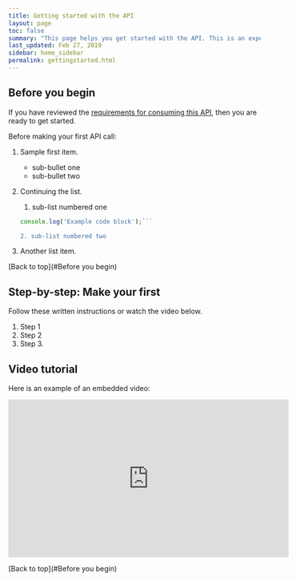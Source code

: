```yaml
---
title: Getting started with the API
layout: page
toc: false
summary: "This page helps you get started with the API. This is an experiment to test publishing tools. The content is placeholder text."
last_updated: Feb 27, 2019
sidebar: home_sidebar
permalink: gettingstarted.html
---
```


## Before you begin

If you have reviewed the [requirements for consuming this API](requirements.html), then you are ready to get started.

Before making your first API call:

1.  Sample first item.

    * sub-bullet one
    * sub-bullet two

2.  Continuing the list.

    1. sub-list numbered one

      ```js
      console.log('Example code block');```

    2. sub-list numbered two
3.  Another list item.

[Back to top](#Before you begin)

## Step-by-step: Make your first

Follow these written instructions or watch the video below.

1.  Step 1
2.  Step 2
3.  Step 3.

## Video tutorial

Here is an example of an embedded video:

<iframe width="560" height="315" src="https://www.youtube.com/embed/CmBm59V-SOE" frameborder="0" allow="accelerometer; autoplay; encrypted-media; gyroscope; picture-in-picture" allowfullscreen></iframe>

[Back to top](#Before you begin)
